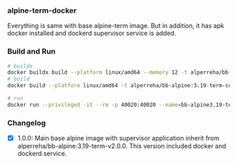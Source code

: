 ### alpine-term-docker

Everything is same with base alpine-term image. But in addition, it has apk docker installed and dockerd supervisor service is added.

### Build and Run

```bash
# buildx
docker buildx build --platform linux/amd64 --memory 12 -t alperreha/bb-alpine:3.19-term-compose-v1.0.0 .
# build
docker build --platform linux/amd64 -t alperreha/bb-alpine:3.19-term-compose-v1.0.0 .

# run
docker run --privileged -it --rm -p 40020:40020 --name=bb-alpine3.19-term-compose-1.0.0 alperreha/bb-alpine:3.19-term-compose-v1.0.0
```


### Changelog

- [x] 1.0.0: Main base alpine image with supervisor application inherit from alperreha/bb-alpine:3.19-term-v2.0.0.  This version included docker and dockerd service.
